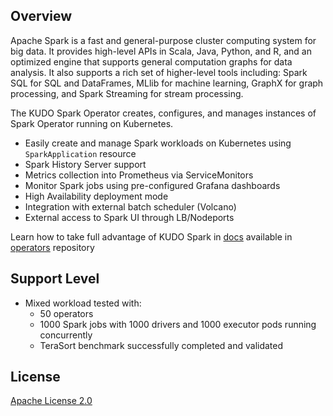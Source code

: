 ## Overview
Apache Spark is a fast and general-purpose cluster computing system for big data. 
It provides high-level APIs in Scala, Java, Python, and R, and an optimized engine that supports general computation graphs for data analysis. 
It also supports a rich set of higher-level tools including: Spark SQL for SQL and DataFrames, MLlib for machine learning, 
GraphX for graph processing, and Spark Streaming for stream processing.

The KUDO Spark Operator creates, configures, and manages instances of Spark Operator running on Kubernetes.

- Easily create and manage Spark workloads on Kubernetes using `SparkApplication` resource
- Spark History Server support
- Metrics collection into Prometheus via ServiceMonitors  
- Monitor Spark jobs using pre-configured Grafana dashboards
- High Availability deployment mode
- Integration with external batch scheduler (Volcano)
- External access to Spark UI through LB/Nodeports

Learn how to take full advantage of KUDO Spark in [docs](https://github.com/kudobuilder/operators/tree/master/repository/spark) available in [operators](https://github.com/kudobuilder/operators) repository

## Support Level
- Mixed workload tested with:
  - 50 operators
  - 1000 Spark jobs with 1000 drivers and 1000 executor pods running concurrently
  - TeraSort benchmark successfully completed and validated  

## License
[Apache License 2.0](https://github.com/kudobuilder/operators/blob/master/LICENSE)